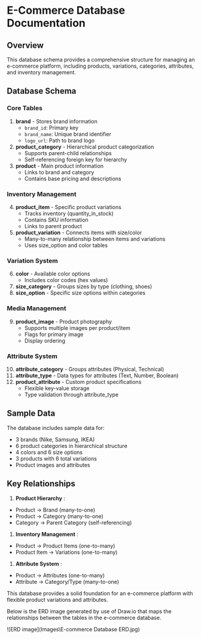 # E-Commerce Database Documentation

## Overview

This database schema provides a comprehensive structure for managing an e-commerce platform, including products, variations, categories, attributes, and inventory management.

## Database Schema

### Core Tables

1. **brand** - Stores brand information
   * `brand_id`: Primary key
   * `brand_name`: Unique brand identifier
   * `logo_url`: Path to brand logo
2. **product_category** - Hierarchical product categorization
   * Supports parent-child relationships
   * Self-referencing foreign key for hierarchy
3. **product** - Main product information
   * Links to brand and category
   * Contains base pricing and descriptions

### Inventory Management

4. **product_item** - Specific product variations
   * Tracks inventory (quantity_in_stock)
   * Contains SKU information
   * Links to parent product
5. **product_variation** - Connects items with size/color
   * Many-to-many relationship between items and variations
   * Uses size_option and color tables

### Variation System

6. **color** - Available color options
   * Includes color codes (hex values)
7. **size_category** - Groups sizes by type (clothing, shoes)
8. **size_option** - Specific size options within categories

### Media Management

9. **product_image** - Product photography
   * Supports multiple images per product/item
   * Flags for primary image
   * Display ordering

### Attribute System

10. **attribute_category** - Groups attributes (Physical, Technical)
11. **attribute_type** - Data types for attributes (Text, Number, Boolean)
12. **product_attribute** - Custom product specifications
    * Flexible key-value storage
    * Type validation through attribute_type

## Sample Data

The database includes sample data for:

* 3 brands (Nike, Samsung, IKEA)
* 6 product categories in hierarchical structure
* 4 colors and 6 size options
* 3 products with 6 total variations
* Product images and attributes

## Key Relationships

1. **Product Hierarchy** :

* Product → Brand (many-to-one)
* Product → Category (many-to-one)
* Category → Parent Category (self-referencing)

1. **Inventory Management** :

* Product → Product Items (one-to-many)
* Product Item → Variations (one-to-many)

1. **Attribute System** :

* Product → Attributes (one-to-many)
* Attribute → Category/Type (many-to-one)

This database provides a solid foundation for an e-commerce platform with flexible product variations and attributes.

Below is the ERD image generated by use of Draw.io that maps the relationships between the tables in the e-commerce database.

 ![ERD image](Images\E-commerce Database ERD.jpg)
